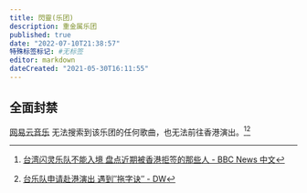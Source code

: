 ```yaml
---
title: 閃靈(乐团)
description: 重金属乐团
published: true
date: "2022-07-10T21:38:57"
特殊标签标记: #无标签
editor: markdown
dateCreated: "2021-05-30T16:11:55"
---
```


## 全面封禁

[网易云音乐][] 无法搜索到该乐团的任何歌曲，也无法前往香港演出。[^sh][^46840847]

[网易云音乐]: /company/网易/网易云音乐.md

[^sh]: [台湾闪灵乐队不能入境 盘点近期被香港拒签的那些人 - BBC News 中文](https://web.archive.org/web/20200807043440/https://www.bbc.com/zhongwen/simp/chinese-news-46660313)

[^46840847]: [台乐队申请赴港演出 遇到″拖字诀″ - DW](https://web.archive.org/web/20210526050542/https://www.dw.com/zh/台乐队申请赴港演出-遇到拖字诀/a-46840847)
